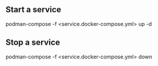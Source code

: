## Start a service
podman-compose -f <service.docker-compose.yml> up -d
## Stop a service
podman-compose -f <service.docker-compose.yml> down